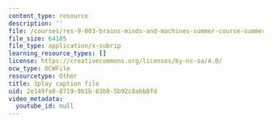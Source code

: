 ```yaml
---
content_type: resource
description: ''
file: /courses/res-9-003-brains-minds-and-machines-summer-course-summer-2015/2e149fa887199b1b83b85b92c8abb8fd_2304746.srt
file_size: 64105
file_type: application/x-subrip
learning_resource_types: []
license: https://creativecommons.org/licenses/by-nc-sa/4.0/
ocw_type: OCWFile
resourcetype: Other
title: 3play caption file
uid: 2e149fa8-8719-9b1b-83b8-5b92c8abb8fd
video_metadata:
  youtube_id: null
---
```

